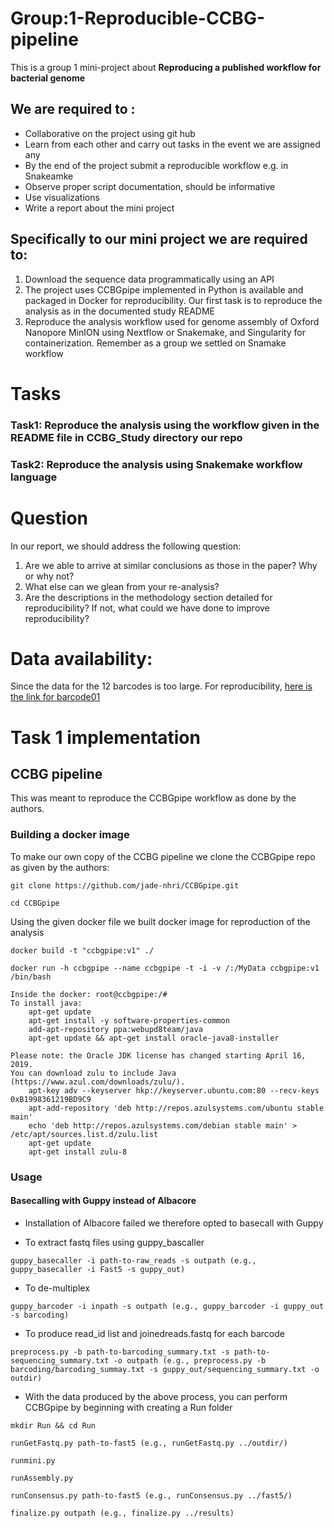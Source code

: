# Group:1-Reproducible-CCBG-pipeline

This is a group 1 mini-project about **Reproducing a published workflow for bacterial genome**

## We are required to :
- Collaborative on the project using git hub 
- Learn from each other and carry out tasks in the event we are assigned any
- By the end of the project submit a reproducible workflow e.g. in Snakeamke
- Observe proper script documentation, should be informative
- Use visualizations
- Write a report about the mini project

## Specifically to our mini project we are required to:
1. Download the sequence data programmatically using an API
2. The project uses CCBGpipe implemented in Python is available and packaged in Docker for reproducibility. 
   Our first task is to reproduce the analysis as in  the documented study README
3. Reproduce the analysis workflow used for genome assembly of Oxford Nanopore MinION using Nextflow or Snakemake, and Singularity for containerization.
   Remember as a group we settled on Snamake workflow
   
  # Tasks
  ### Task1: Reproduce the analysis using the workflow given in the README file in CCBG_Study directory our repo
  ### Task2: Reproduce the analysis using Snakemake workflow language 

# Question
In our report, we should address the following question:

1. Are we able to arrive at similar conclusions as those in the paper? Why or why not?
2. What else can we glean from your re-analysis?
3. Are the descriptions in the methodology section detailed for reproducibility? If not, what could we have done to improve reproducibility?

# Data availability:
Since the data for the 12 barcodes is too large. For reproducibility, [here is the link for barcode01](https://drive.google.com/uc?export=download&confirm=TxIT&id=1e-xYLDEEzi8UqRf30KVTymmHNxr_te7P)

# Task 1 implementation
## CCBG pipeline
This was meant to reproduce the CCBGpipe workflow as done by the authors.
### Building a docker image
To make our own copy of the CCBG pipeline we clone the CCBGpipe repo as given by the authors:

``git clone https://github.com/jade-nhri/CCBGpipe.git``

``cd CCBGpipe``

Using the given docker file we built docker image for reproduction of the analysis

``docker build -t "ccbgpipe:v1" ./``

``docker run -h ccbgpipe --name ccbgpipe -t -i -v /:/MyData ccbgpipe:v1 /bin/bash``

    Inside the docker: root@ccbgpipe:/# 
    To install java:
        apt-get update
        apt-get install -y software-properties-common
        add-apt-repository ppa:webupd8team/java
        apt-get update && apt-get install oracle-java8-installer

    Please note: the Oracle JDK license has changed starting April 16, 2019.
    You can download zulu to include Java (https://www.azul.com/downloads/zulu/).
        apt-key adv --keyserver hkp://keyserver.ubuntu.com:80 --recv-keys 0xB1998361219BD9C9
        apt-add-repository 'deb http://repos.azulsystems.com/ubuntu stable main'
        echo 'deb http://repos.azulsystems.com/debian stable main' > /etc/apt/sources.list.d/zulu.list
        apt-get update
        apt-get install zulu-8
        
        
### Usage
#### Basecalling with Guppy instead of Albacore

- Installation of Albacore failed we therefore opted to basecall with Guppy

- To extract fastq files using guppy_bascaller

``guppy_basecaller -i path-to-raw_reads -s outpath (e.g., guppy_basecaller -i Fast5 -s guppy_out)``

- To de-multiplex

``guppy_barcoder -i inpath -s outpath (e.g., guppy_barcoder -i guppy_out -s barcoding)``

- To produce read_id list and joinedreads.fastq for each barcode

``preprocess.py -b path-to-barcoding_summary.txt -s path-to-sequencing_summary.txt -o outpath (e.g., preprocess.py -b barcoding/barcoding_summay.txt -s guppy_out/sequencing_summary.txt -o outdir)``

- With the data produced by the above process, you can perform CCBGpipe by beginning with creating a Run folder

``mkdir Run && cd Run``

``runGetFastq.py path-to-fast5 (e.g., runGetFastq.py ../outdir/)``

``runmini.py``

``runAssembly.py``

``runConsensus.py path-to-fast5 (e.g., runConsensus.py ../fast5/)``

``finalize.py outpath (e.g., finalize.py ../results)``






